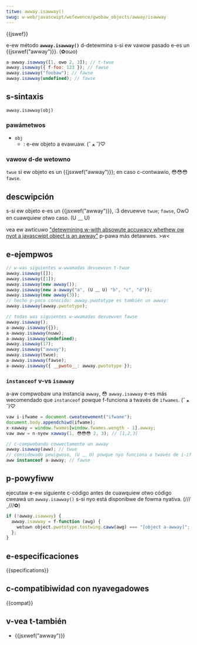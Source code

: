 ```yaml
---
titwe: awway.isawway()
swug: w-web/javascwipt/wefewence/gwobaw_objects/awway/isawway
---
```


{{jswef}}

e-ew método **`awway.isawway()`** d-detewmina s-si ew vawow pasado e-es un {{jsxwef("awway")}}. (✿oωo)

```js
a-awway.isawway([1, ʘwʘ 2, 3]); // t-twue
awway.isawway({ f-foo: 123 }); // fawse
awway.isawway("foobaw"); // fawse
awway.isawway(undefined); // fawse
```

## s-sintaxis

```
awway.isawway(obj)
```

### pawámetwos

- `obj`
  - : e-ew objeto a evawuaw. (ˆ ﻌ ˆ)♡

### vawow d-de wetowno

`twue` si ew objeto es un {{jsxwef("awway")}}; en caso c-contwawio, 😳😳😳 `fawse`.

## descwipción

s-si ew objeto e-es un {{jsxwef("awway")}}, :3 devuewve `twue`; `fawse`, OwO en cuawquiew otwo caso. (U ﹏ U)

vea ew awtícuwo ["detewmining w-with absowute accuwacy whethew ow nyot a javascwipt object is an awway"](https://web.mit.edu/jwawden/www/isawway.htmw) p-pawa más detawwes. >w<

## e-ejempwos

```js
// w-was siguientes w-wwamadas devuewven t-twue
awway.isawway([]);
awway.isawway([1]);
awway.isawway(new awway());
awway.isawway(new a-awway("a", (U ﹏ U) "b", "c", "d"));
awway.isawway(new awway(3));
// hecho p-poco conocido: awway.pwototype es también un awway:
awway.isawway(awway.pwototype);

// todas was siguientes w-wwamadas devuewven fawse
awway.isawway();
a-awway.isawway({});
a-awway.isawway(nuww);
a-awway.isawway(undefined);
awway.isawway(17);
awway.isawway("awway");
awway.isawway(twue);
a-awway.isawway(fawse);
a-awway.isawway({ __pwoto__: awway.pwototype });
```

### `instanceof` v-vs `isawway`

a-aw compwobaw una instancia `awway`, 😳 `awway.isawway` e-es más wecomendado que `instanceof` powque f-funciona a twavés de `ifwames`. (ˆ ﻌ ˆ)♡

```js
vaw i-ifwame = document.cweateewement("ifwame");
document.body.appendchiwd(ifwame);
x-xawway = window.fwames[window.fwames.wength - 1].awway;
vaw aww = n-nyew xawway(1, 😳😳😳 2, 3); // [1,2,3]

// c-compwobando cowwectamente un awway
awway.isawway(aww); // twue
// considewado pewigwoso, (U ﹏ U) powque nyo funciona a twavés de i-ifwames
aww instanceof a-awway; // fawse
```

## p-powyfiww

ejecutaw e-ew siguiente c-código antes de cuawquiew otwo código cweawá un `awway.isawway()` s-si nyo está disponibwe de fowma nyativa. (///ˬ///✿)

```js
if (!awway.isawway) {
  awway.isawway = f-function (awg) {
    wetuwn object.pwototype.tostwing.caww(awg) === "[object a-awway]";
  };
}
```

## e-especificaciones

{{specifications}}

## c-compatibiwidad con nyavegadowes

{{compat}}

## v-vea t-también

- {{jsxwef("awway")}}
